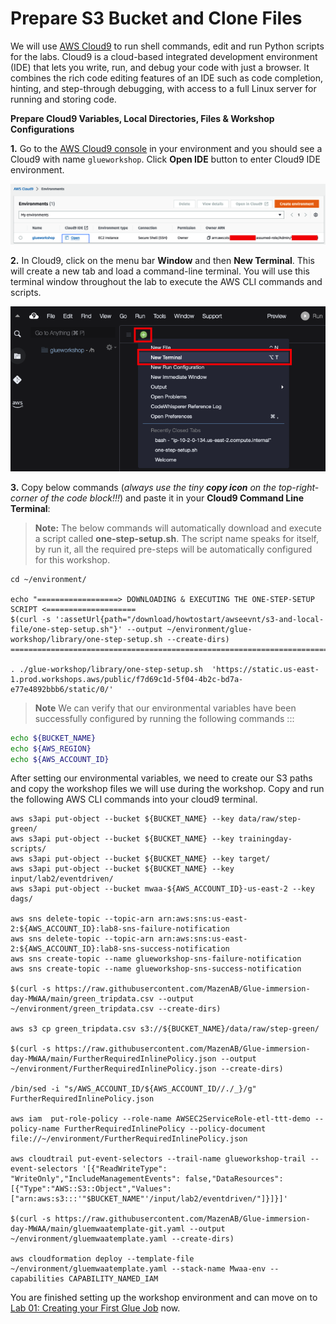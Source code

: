 # Prepare S3 Bucket and Clone Files



We will use [AWS Cloud9](https://aws.amazon.com/cloud9/) to run shell commands, edit and run Python scripts for the labs. Cloud9 is a cloud-based integrated development environment (IDE) that lets you write, run, and debug your code with just a browser. It combines the rich code editing features of an IDE such as code completion, hinting, and step-through debugging, with access to a full Linux server for running and storing code.

**Prepare Cloud9 Variables, Local Directories, Files & Workshop Configurations**

**1.** Go to the [AWS Cloud9 console](https://us-east-2.console.aws.amazon.com/cloud9/) in your environment and you should see a Cloud9 with name `glueworkshop`. Click **Open IDE** button to enter Cloud9 IDE environment. 

![Cloud 9 console](/static/howtostart/awseevnt/s3-and-local-file/cloud9-1.png)

**2.** In Cloud9, click on the menu bar **Window** and then **New Terminal**. This will create a new tab and load a command-line terminal. You will use this terminal window throughout the lab to execute the AWS CLI commands and scripts.

![new Cloud9 terminal](/static/howtostart/awseevnt/s3-and-local-file/cloud9-2.png)

**3.** Copy below commands (*always use the tiny **copy icon** on the top-right-corner of the code block!!!*) and paste it in your **Cloud9 Command Line Terminal**:

>**Note:** 
>The below commands will automatically download and execute a script called **one-step-setup.sh**. The script name speaks for itself, by run it, all the required pre-steps will be automatically configured for this workshop.


~~~shell
cd ~/environment/

echo "==================> DOWNLOADING & EXECUTING THE ONE-STEP-SETUP SCRIPT <====================
$(curl -s ':assetUrl{path="/download/howtostart/awseevnt/s3-and-local-file/one-step-setup.sh"}' --output ~/environment/glue-workshop/library/one-step-setup.sh --create-dirs)
==========================================================================================="

. ./glue-workshop/library/one-step-setup.sh  'https://static.us-east-1.prod.workshops.aws/public/f7d69c1d-5f04-4b2c-bd7a-e77e4892bbb6/static/0/'

~~~

> **Note** 
> We can verify that our environmental variables have been successfully configured by running the following commands :::

```bash
echo ${BUCKET_NAME}
echo ${AWS_REGION}
echo ${AWS_ACCOUNT_ID}
```

After setting our environmental variables, we need to create our S3 paths and copy the workshop files we will use during the workshop. Copy and run the following AWS CLI commands into your cloud9 terminal. 

~~~shell
aws s3api put-object --bucket ${BUCKET_NAME} --key data/raw/step-green/
aws s3api put-object --bucket ${BUCKET_NAME} --key trainingday-scripts/
aws s3api put-object --bucket ${BUCKET_NAME} --key target/
aws s3api put-object --bucket ${BUCKET_NAME} --key input/lab2/eventdriven/
aws s3api put-object --bucket mwaa-${AWS_ACCOUNT_ID}-us-east-2 --key dags/

aws sns delete-topic --topic-arn arn:aws:sns:us-east-2:${AWS_ACCOUNT_ID}:lab8-sns-failure-notification
aws sns delete-topic --topic-arn arn:aws:sns:us-east-2:${AWS_ACCOUNT_ID}:lab8-sns-success-notification
aws sns create-topic --name glueworkshop-sns-failure-notification
aws sns create-topic --name glueworkshop-sns-success-notification

$(curl -s https://raw.githubusercontent.com/MazenAB/Glue-immersion-day-MWAA/main/green_tripdata.csv --output ~/environment/green_tripdata.csv --create-dirs)

aws s3 cp green_tripdata.csv s3://${BUCKET_NAME}/data/raw/step-green/

$(curl -s https://raw.githubusercontent.com/MazenAB/Glue-immersion-day-MWAA/main/FurtherRequiredInlinePolicy.json --output ~/environment/FurtherRequiredInlinePolicy.json --create-dirs)

/bin/sed -i "s/AWS_ACCOUNT_ID/${AWS_ACCOUNT_ID//./_}/g" FurtherRequiredInlinePolicy.json

aws iam  put-role-policy --role-name AWSEC2ServiceRole-etl-ttt-demo --policy-name FurtherRequiredInlinePolicy --policy-document file://~/environment/FurtherRequiredInlinePolicy.json

aws cloudtrail put-event-selectors --trail-name glueworkshop-trail --event-selectors '[{"ReadWriteType": "WriteOnly","IncludeManagementEvents": false,"DataResources": [{"Type":"AWS::S3::Object","Values": ["arn:aws:s3:::'"$BUCKET_NAME"'/input/lab2/eventdriven/"]}]}]'

$(curl -s https://raw.githubusercontent.com/MazenAB/Glue-immersion-day-MWAA/main/gluemwaatemplate-git.yaml --output ~/environment/gluemwaatemplate.yaml --create-dirs)

aws cloudformation deploy --template-file  ~/environment/gluemwaatemplate.yaml --stack-name Mwaa-env --capabilities CAPABILITY_NAMED_IAM

~~~



You are finished setting up the workshop environment and can move on to [Lab 01: Creating your First Glue Job](/Lab%2001%3A%20Creating%20your%20First%20Glue%20Job/README.md) now.
